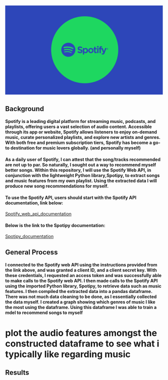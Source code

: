 ![picture_of_spotify_logo](https://github.com/ppatel0910/mySpotify_and_machine_learning/blob/main/images/Spotify-Generic-Header-1440x820-1.png)

## Background

#### Spotify is a leading digital platform for streaming music, podcasts, and playlists, offering users a vast selection of audio content. Accessible through its app or website, Spotify allows listeners to enjoy on-demand music, curate personalized playlists, and explore new artists and genres. With both free and premium subscription tiers, Spotify has become a go-to destination for music lovers globally. (and personally myself)

#### As a daily user of Spotify, I can attest that the song/tracks recommended are not up to par. So naturally, I sought out a way to recommend myself better songs. Within this repository, I will use the Spotify Web API, in conjunction with the lightweight Python library,Spotipy, to extract songs and music features from my own playlist. Using the extracted data I will produce new song recommendations for myself.

#### To use the Spotify API, users should start with the Spotify API documentation, link below:
[Spotify_web_api_documentation](https://developer.spotify.com/documentation/web-api)

#### Below is the link to the Spotipy documentation:
[Spotipy_documentation](https://spotipy.readthedocs.io/en/2.22.1/#examples)

## General Process

#### I connected to the Spotify web API using the instructions provided from the link above, and was granted a client ID, and a client secret key. With these credentials, I requested an access token and was successfully able to make calls to the Spotify web API. I then made calls to the Spotify API using the imported Python library, Spotipy, to retrieve data such as music features. I then compiled the extracted data into a pandas dataframe. There was not much data cleaning to be done, as I essentially collected the data myself. I created a graph showing which genres of music I like the most using the dataframe. Using this dataframe I was able to train a  mdel to recommend songs to myself 

# plot the audio features amongst the constructed dataframe to see what i typically like regarding music

## Results